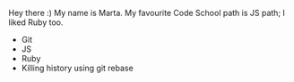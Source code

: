 Hey there :) My name is Marta. My favourite Code School path is JS path; I liked Ruby too. 

* Git
* JS
* Ruby
* Killing history using git rebase